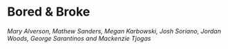 # Bored & Broke

###### Mary Alverson, Mathew Sanders, Megan Karbowski, Josh Soriano, Jordan Woods, George Sarantinos and Mackenzie Tjogas 
